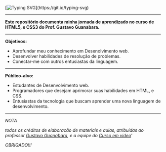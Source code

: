 [![Typing SVG](https://readme-typing-svg.demolab.com?font=Jersey+15&size=40&pause=1000&color=2CC200&random=false&width=435&lines=%3E%3E%3E+HTML5/CSS3_)](https://git.io/typing-svg)

---

 **Este repositório documenta minha jornada de aprendizado no curso de HTML5, e CSS3 do Prof. Gustavo Guanabara.**

---
 **Objetivos:**

 - Aprofundar meu conhecimento em Desenolvimento web.
 - Desenvolver habilidades de resolução de problemas.
 - Conectar-me com outros entusiastas da linguagem.
---
 **Público-alvo:**

 - Estudantes de Desenvolvimento web.
 - Programadores que desejam aprimorar suas habilidades em HTML, e CSS.
 - Entusiastas da tecnologia que buscam aprender uma nova linguagem de desenvolvimento.

---
*NOTA*

*todos os créditos de elaboracão de materiais e aulas, atribuidas ao professor [Gustavo Guanabara](https://github.com/gustavoguanabara), e a equipe do [Curso em video](https://www.cursoemvideo.com)'*

*OBRIGADO!!!*
